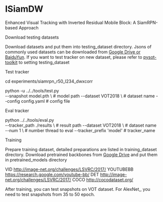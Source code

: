 # ISiamDW
Enhanced Visual Tracking with Inverted Residual Mobile Block: A SiamRPN-based Approach


Download testing datasets

Download datasets and put them into testing_dataset directory.
Jsons of commonly used datasets can be downloaded from 
[Google Drive or BaiduYun](https://pan.baidu.com/s/1js0Qhykqqur7_lNRtle1tA#list/path=%2F). 
If you want to test tracker on new dataset, please refer to 
[pysot-toolkit](https://github.com/StrangerZhang/pysot-toolkit) to setting testing_dataset




Test tracker

cd experiments/siamrpn_r50_l234_dwxcorr

python 
        -u ../../tools/test.py 	\
	--snapshot model.pth 	\ # model path
	--dataset VOT2018 	\ # dataset name
	--config config.yaml	  # config file


Eval tracker

python 
        ../../tools/eval.py 	 \
	--tracker_path ./results \ # result path
	--dataset VOT2018        \ # dataset name
	--num 1 		 \ # number thread to eval
	--tracker_prefix 'model'   # tracker_name




 Training
 
 Prepare training dataset, detailed preparations are listed in training_dataset directory.
 Download pretrained backbones from 
 [Google Drive](https://drive.google.com/drive/folders/1DuXVWVYIeynAcvt9uxtkuleV6bs6e3T9) 
 and put them in pretrained_models directory

 VID http://image-net.org/challenges/LSVRC/2017/
YOUTUBEBB https://research.google.com/youtube-bb/
DET http://image-net.org/challenges/LSVRC/2017/
COCO  http://cocodataset.org/

 After training, you can test snapshots on VOT dataset. For AlexNet,, you need to test snapshots from 35 to 50 epoch.
